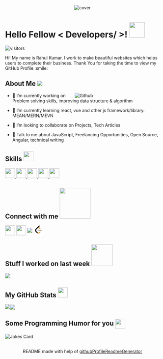<div align="center">
<img width="100%" height = "250px" src="https://media.giphy.com/media/l378pE8uM6sdiPR5e/giphy.gif" alt="cover" />
</div>

<h1> Hello Fellow < Developers/ >! <img src = "https://raw.githubusercontent.com/MartinHeinz/MartinHeinz/master/wave.gif" width = 50px height = 50px> </h1>
<p align='center'>

![visitors](https://visitor-badge.glitch.me/badge?page_id=RahulTinku.RahulTinku)

</p>
<div size='20px'> Hi! My name is Rahul Kumar. I work to make beautiful websites which helps users to complete their business. Thank You for taking the time to view my GitHub Profile :smile: 
</div>

<h2> About Me <img src = "https://media0.giphy.com/media/KDDpcKigbfFpnejZs6/giphy.gif?cid=ecf05e47oy6f4zjs8g1qoiystc56cu7r9tb8a1fe76e05oty&rid=giphy.gif" width = 100px></h2>

<img width="55%" height = "55%" align="right" alt="Github" src="https://raw.githubusercontent.com/onimur/.github/master/.resources/git-header.svg" />


- 🔭 I’m currently working on Problem solving skills, improving data structure & algorithm 

- 🌱 I’m currently learning react, vue and other js framework/library. MEAN/MERN/MEVN 

- 👯 I’m looking to collaborate on Projects, Tech Articles 

- 💬 Talk to me about  JavaScript, Freelancing Opportunities, Open Source, Angular, technical writing 

<h2> Skills <img src = "https://media2.giphy.com/media/QssGEmpkyEOhBCb7e1/giphy.gif?cid=ecf05e47a0n3gi1bfqntqmob8g9aid1oyj2wr3ds3mg700bl&rid=giphy.gif" width = 32px height = 32px> </h2>
<a href= https://github.com/RahulTinku?tab=repositories&q=&type=&language=reactjs&sort= > <img width ='32px' height = '32px' src ='https://raw.githubusercontent.com/rahulbanerjee26/githubAboutMeGenerator/main/icons/reactjs.svg'> </a>
<a href= https://github.com/RahulTinku?tab=repositories&q=&type=&language=javascript&sort= > <img width ='32px' height = '32px' src ='https://raw.githubusercontent.com/rahulbanerjee26/githubAboutMeGenerator/main/icons/javascript.svg'> </a>
<a href= https://github.com/RahulTinku?tab=repositories&q=&type=&language=typescript&sort= > <img width ='32px' height = '32px' src ='https://raw.githubusercontent.com/rahulbanerjee26/githubAboutMeGenerator/main/icons/typescript.svg'> </a>
<a href= https://github.com/RahulTinku?tab=repositories&q=&type=&language=angularjs&sort= > <img width ='32px'height = '32px' src ='https://raw.githubusercontent.com/rahulbanerjee26/githubAboutMeGenerator/main/icons/angularjs.svg'> </a>
<a href= https://github.com/RahulTinku?tab=repositories&q=&type=&language=html&sort= > <img width ='32px' height = '32px' src ='https://raw.githubusercontent.com/rahulbanerjee26/githubAboutMeGenerator/main/icons/html.svg'> </a>


<h2> Connect with me <img src='https://raw.githubusercontent.com/ShahriarShafin/ShahriarShafin/main/Assets/handshake.gif' width="100px" height = "100px"> </h2>
<a href = 'https://www.linkedin.com/in/rahul-kumar-5a576847/'> <img width = '32px' height = '32px' align= 'center' src="https://raw.githubusercontent.com/rahulbanerjee26/githubAboutMeGenerator/main/icons/linked-in-alt.svg"/></a> 
<a href = 'https://www.twitter.com/@rahul7_kumar'> <img width = '32px' height = '32px' align= 'center' src="https://raw.githubusercontent.com/rahulbanerjee26/githubAboutMeGenerator/main/icons/twitter.svg"/></a> 
<a href = 'https://www.github.com/RahulTinku'> <img width = '32px' align= 'center' src="https://raw.githubusercontent.com/rahulbanerjee26/githubAboutMeGenerator/main/icons/github.svg"/></a>
<a href = 'https://leetcode.com/rahulkumar271/'> <img width = '32px' align= 'center' src="https://github.com/RahulTinku/DS-algo/blob/main/Length%20of%20Last%20Word/LeetCode_Logo_1.png"></a>


<h2> Stuff I worked on last week  <img src = "https://media1.giphy.com/media/JZ40cnfnN11KycrvMF/giphy.gif?cid=ecf05e47a0n3gi1bfqntqmob8g9aid1oyj2wr3ds3mg700bl&rid=giphy.gif" width = 70px height = 70px> </h2>
<a href="https://github.com/anuraghazra/github-readme-stats">
<img align="center" src="https://github-readme-stats.vercel.app/api/wakatime?username=@rahulkumar271&compact=True"/>
</a>
<br>


<h2> My GitHub Stats <img src='https://media1.giphy.com/media/du3J3cXyzhj75IOgvA/giphy.gif?cid=ecf05e47x2g034i9pzwtzzsd3xgg2w9nr94t4tflbbgo3008&rid=giphy.gif' width='32px' height = '32px'> </h2>

<a href="https://github.com/anuraghazra/github-readme-stats">
<img align="left" src="https://github-readme-stats.vercel.app/api?username=RahulTinku&count_private=true&show_icons=true&theme=dark" />
</a>
<a href="https://github.com/anuraghazra/convoychat">
<img align="center" src="https://github-readme-stats.vercel.app/api/top-langs/?username=RahulTinku&theme=dark" />
</a>

<h2> Some Programming Humor for you <img align ='center' src='https://media2.giphy.com/media/UQDSBzfyiBKvgFcSTw/giphy.gif?cid=ecf05e47p3cd513axbek3f56ti3jzizq8hincw20jauyyfyw&rid=giphy.gif' width = '32px' height = '32px'></h2>

![Jokes Card](https://readme-jokes.vercel.app/api?theme=default)


<br>
<footer align='center'>README made with help of <a href='https://github.com/rahulbanerjee26/githubProfileReadmeGenerator'>githubProfileReadmeGenerator</a> </footer>
